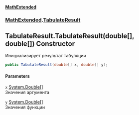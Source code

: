 #### [MathExtended](index.md 'index')
### [MathExtended](MathExtended.md 'MathExtended').[TabulateResult](MathExtended_TabulateResult.md 'MathExtended.TabulateResult')
## TabulateResult.TabulateResult(double[], double[]) Constructor
Инициализирует результат табуляции  
```csharp
public TabulateResult(double[] x, double[] y);
```
#### Parameters
<a name='MathExtended_TabulateResult_TabulateResult(double___double__)_x'></a>
`x` [System.Double](https://docs.microsoft.com/en-us/dotnet/api/System.Double 'System.Double')[[]](https://docs.microsoft.com/en-us/dotnet/api/System.Array 'System.Array')  
Значения аргумента
  
<a name='MathExtended_TabulateResult_TabulateResult(double___double__)_y'></a>
`y` [System.Double](https://docs.microsoft.com/en-us/dotnet/api/System.Double 'System.Double')[[]](https://docs.microsoft.com/en-us/dotnet/api/System.Array 'System.Array')  
Значения функции
  
